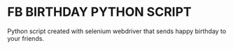 # FB BIRTHDAY PYTHON SCRIPT
Python script created with selenium webdriver that sends happy birthday to your friends.
